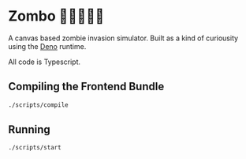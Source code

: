 Zombo 🧟‍♀️🧟🧟‍♂️
===

A canvas based zombie invasion simulator. Built as a kind of curiousity using the [Deno](https://deno.land/) runtime.

All code is Typescript.

Compiling the Frontend Bundle
---

```bash
./scripts/compile
```

Running
---
```bash
./scripts/start
```